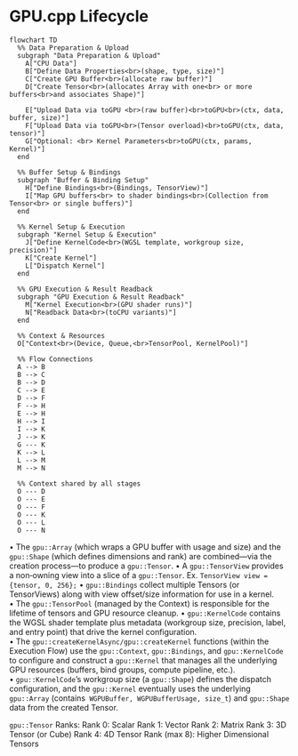 # GPU.cpp Lifecycle

```mermaid
flowchart TD
  %% Data Preparation & Upload
  subgraph "Data Preparation & Upload"
    A["CPU Data"]
    B["Define Data Properties<br>(shape, type, size)"]
    C["Create GPU Buffer<br>(allocate raw buffer)"]
    D["Create Tensor<br>(allocates Array with one<br> or more buffers<br>and associates Shape)"]
    
    E["Upload Data via toGPU <br>(raw buffer)<br>toGPU<br>(ctx, data, buffer, size)"]
    F["Upload Data via toGPU<br>(Tensor overload)<br>toGPU(ctx, data, tensor)"]
    G["Optional: <br> Kernel Parameters<br>toGPU(ctx, params, Kernel)"]
  end

  %% Buffer Setup & Bindings
  subgraph "Buffer & Binding Setup"
    H["Define Bindings<br>(Bindings, TensorView)"]
    I["Map GPU buffers<br> to shader bindings<br>(Collection from Tensor<br> or single buffers)"]
  end

  %% Kernel Setup & Execution
  subgraph "Kernel Setup & Execution"
    J["Define KernelCode<br>(WGSL template, workgroup size, precision)"]
    K["Create Kernel"]
    L["Dispatch Kernel"]
  end

  %% GPU Execution & Result Readback
  subgraph "GPU Execution & Result Readback"
    M["Kernel Execution<br>(GPU shader runs)"]
    N["Readback Data<br>(toCPU variants)"]
  end

  %% Context & Resources
  O["Context<br>(Device, Queue,<br>TensorPool, KernelPool)"]

  %% Flow Connections
  A --> B
  B --> C
  B --> D
  C --> E
  D --> F
  F --> H
  E --> H
  H --> I
  I --> K
  J --> K
  G --- K
  K --> L
  L --> M
  M --> N

  %% Context shared by all stages
  O --- D
  O --- E
  O --- F
  O --- K
  O --- L
  O --- N
```

• The `gpu::Array` (which wraps a GPU buffer with usage and size) and the `gpu::Shape` (which defines dimensions and rank) are combined—via the creation process—to produce a `gpu::Tensor`.
• A `gpu::TensorView` provides a non‑owning view into a slice of a `gpu::Tensor`. Ex. `TensorView view = {tensor, 0, 256};`
• `gpu::Bindings` collect multiple Tensors (or TensorViews) along with view offset/size information for use in a kernel.  
• The `gpu::TensorPool` (managed by the Context) is responsible for the lifetime of tensors and GPU resource cleanup.
• `gpu::KernelCode` contains the WGSL shader template plus metadata (workgroup size, precision, label, and entry point) that drive the kernel configuration.  
• The `gpu::createKernelAsync/gpu::createKernel` functions (within the Execution Flow) use the `gpu::Context`, `gpu::Bindings`, and `gpu::KernelCode` to configure and construct a `gpu::Kernel` that manages all the underlying GPU resources (buffers, bind groups, compute pipeline, etc.).  
• `gpu::KernelCode`’s workgroup size (a `gpu::Shape`) defines the dispatch configuration, and the `gpu::Kernel` eventually uses the underlying `gpu::Array` (contains` WGPUBuffer, WGPUBufferUsage, size_t`) and `gpu::Shape` data from the created Tensor.

`gpu::Tensor` Ranks:
Rank 0: Scalar
Rank 1: Vector
Rank 2: Matrix
Rank 3: 3D Tensor (or Cube)
Rank 4: 4D Tensor
Rank (max 8): Higher Dimensional Tensors
